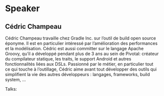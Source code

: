 # Speaker

## Cédric Champeau


Cédric Champeau travaille chez Gradle Inc. sur l’outil de build open source éponyme. Il est en particulier intéressé par l’amélioration des performances et la modélisation. 
Cédric est aussi committer sur le langage Apache Groovy, qu’il a développé pendant plus de 3 ans au sein de Pivotal: créateur du compilateur statique, les traits, le support Android et autres fonctionnalités liées aux DSLs. Passionné par le métier, en particulier tout ce qui touche à l’outillage, Cédric aime avant tout développer des outils qui simplifient la vie des autres développeurs : langages, frameworks, build system, …




Talks:

